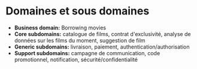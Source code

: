 # Domaines et sous domaines
- **Business domain:** Borrowing movies
- **Core subdomains:** catalogue de films, contrat d'exclusivité, analyse de données sur les films du moment, suggestion de film
- **Generic subdomains:** livraison, paiement, authentication/authorisation
- **Support subdomains:** campagne de communication, code promotionnel, notification, sécurité/confidentialité
